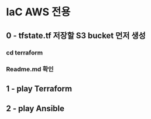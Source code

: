 # IaC AWS 전용

## 0 - tfstate.tf 저장할 S3 bucket 먼저 생성
### cd terraform

### Readme.md 확인

## 1 - play Terraform 

## 2 - play Ansible